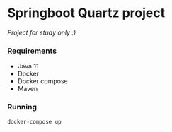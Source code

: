 # Springboot Quartz project

*Project for study only :)*

### Requirements

- Java 11
- Docker
- Docker compose
- Maven

### Running 

```bash
docker-compose up
```